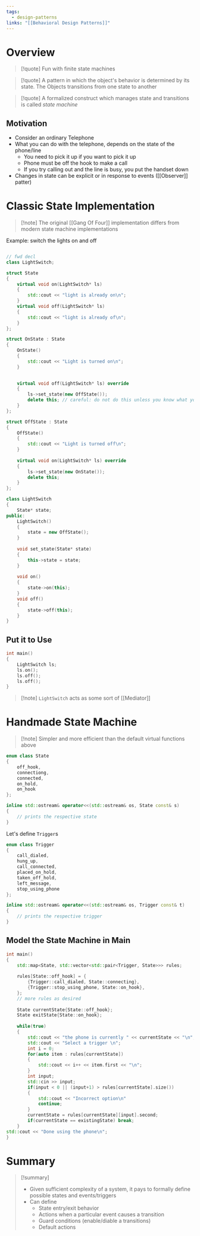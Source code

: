 ```yaml
---
tags:
  - design-patterns
links: "[[Behavioral Design Patterns]]"
---
```

# Overview

> [!quote] Fun with finite state machines

> [!quote] A pattern in which the object's behavior is determined by its state. The Objects transitions from one state to another

 > [!quote] A formalized construct which manages state and transitions is called *state machine*

## Motivation

- Consider an ordinary Telephone
- What you can do with the telephone, depends on the state of the phone/line
	- You need to pick it up if you want to pick it up
	- Phone must be off the hook to make a call
	- If you try calling out and the line is busy, you put the handset down
- Changes in state can be explicit or in response to events ([[Observer]] patter)

# Classic State Implementation

> [!note] The original [[Gang Of Four]] implementation differs from modern state machine implementations

Example: switch the lights on and off

```cpp

// fwd decl
class LightSwitch;

struct State
{
	virtual void on(LightSwitch* ls)
	{
		std::cout << "light is already on\n";
	}
	virtual void off(LightSwitch* ls)
	{
		std::cout << "light is already of\n";
	}
};

struct OnState : State
{
	OnState()
	{
		std::cout << "Light is turned on\n";
	}
	

	virtual void off(LightSwitch* ls) override
	{
		ls->set_state(new OffState());
		delete this; // careful: do not do this unless you know what you do
	}
};

struct OffState : State
{
	OffState()
	{
		std::cout << "Light is turned off\n";
	}
	
	virtual void on(LightSwitch* ls) override
	{
		ls->set_state(new OnState());
		delete this;
	}
};

class LightSwitch
{
	State* state;
public:
	LightSwitch()
	{
		state = new OffState();
	}
	
	void set_state(State* state)
	{
		this->state = state;
	}
	
	void on()
	{
		state->on(this);
	}
	void off()
	{
		state->off(this);
	}
}

```

## Put it to Use

```cpp
int main()
{
	LightSwitch ls;
	ls.on();
	ls.off();
	ls.off();
}
```

> [!note] `LightSwitch` acts as some sort of [[Mediator]]

# Handmade State Machine

> [!note] Simpler and more efficient than the default virtual functions above

```cpp
enum class State 
{
	off_hook,
	connectiong,
	connected,
	on_hold,
	on_hook
};

inline std::ostream& operator<<(std::ostream& os, State const& s)
{
	// prints the respective state
}

```

Let's define `Trigger`s

```cpp
enum class Trigger
{
	call_dialed,
	hung_up,
	call_connected,
	placed_on_hold,
	taken_off_hold,
	left_message,
	stop_using_phone
};

inline std::ostream& operator<<(std::ostream& os, Trigger const& t)
{
	// prints the respective trigger
}
```

## Model the State Machine in Main

```cpp
int main()
{
	std::map<State, std::vector<std::pair<Trigger, State>>> rules;
	
	rules[State::off_hook] = {
		{Trigger::call_dialed, State::connecting},
		{Trigger::stop_using_phone, State::on_hook},
	};
	// more rules as desired
	
	State currentState{State::off_hook};
	State exitState{State::on_hook};
	
	while(true)
	{
		std::cout << "the phone is currently " << currentState << "\n";
		std::cout << "Select a trigger \n";
		int i = 0;
		for(auto item : rules[currentState])
		{
			std::cout << i++ << item.first << "\n";
		}
		int input;
		std::cin >> input;
		if(input < 0 || (input+1) > rules[currentState].size())
		{
			std::cout << "Incorrect option\n"
			continue;
		}
		currentState = rules[currentState][input].second;
		if(currentState == existingState) break;
	}
std::cout << "Done using the phone\n";
}

```

# Summary

> [!summary]
> - Given sufficient complexity of a system, it pays to formally define possible states and events/triggers
> - Can define
> 	- State entry/exit behavior
> 	- Actions when a particular event causes a transition
> 	- Guard conditions (enable/diable a transitions)
> 	- Default actions
